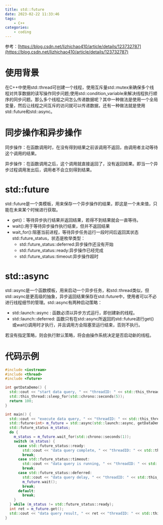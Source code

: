 ```yaml
---
title: std::future
date: 2023-02-22 11:33:46
tags:
    - C++
categories:
    - coding
---
```


参考：[https://blog.csdn.net/lizhichao410/article/details/123732787](https://blog.csdn.net/lizhichao410/article/details/123732787)

# 使用背景

在C++中使用std::thread可创建一个线程，使用互斥量std::mutex来确保多个线程对共享数据的读写操作同步问题;使用std::condition_variable来解决线程执行顺序的同步问题。那么多个线程之间怎么传递数据呢？其中一种做法是使用一个全局变量，然后让线程之间互斥的访问就可以传递数据，还有一种做法就是使用std::future和std::async。



# 同步操作和异步操作

同步操作：在函数调用时，在没有得到结果之前该调用不返回，由调用者主动等待这个调用的结果。

异步操作：在函数调用之后，这个调用就直接返回了，没有返回结果。即当一个异步过程调用发出后，调用者不会立刻得到结果。



# std::future

std::future是一个类模板，用来保存一个异步操作的结果，即这是一个未来值，只能在未来某个时候进行获取。

- get()：等待异步执行结果并返回结果，若得不到结果就会一直等待。
- wait():用于等待异步操作执行结束，但并不返回结果
- wait_for():阻塞当前进程，等待异步任务运行一段时间后返回其状态std::future_status，状态是枚举类型：
  - std::future_status::deferred:异步操作还没有开始
  - std::future_status::ready:异步操作已经完成
  - std::future_status::timeout:异步操作超时



# std::async

std::async是一个函数模板，用来启动一个异步任务，和std::thread类似，但std::async是更高级的抽象，异步返回结果保存在std::future中，使用者可以不必进行线程细节的管理。std::async有两种启动策略：

- std::launch::async : 函数必须以异步方式运行，即创建新的线程。
- std::launch::deferred: 函数只有在std::async所返回的std::future进行get()或wait()调用时才执行，并且调用方会阻塞至运行结束，否则不执行。

若没有指定策略，则会执行默认策略，将会由操作系统决定是否启动新的线程。



# 代码示例

```c++
#include <iostream>
#include <thread>
#include <future>

int getDataDemo() {
  std::cout << "start data query, " << "threadID: " << std::this_thread::get_id() << std::endl;
  std::this_thread::sleep_for(std::chrono::seconds(5));
  return 100;
}

int main() {
  std::cout << "execute data query, " << "threadID: " << std::this_thread::get_id() << std::endl;
  std::future<int> m_future = std::async(std::launch::async, getDataDemo);
  std::future_status m_status;
  do {
    m_status = m_future.wait_for(std::chrono::seconds(1));
    switch (m_status) {
      case std::future_status::ready:
        std::cout << "data query complete, " << "threadID: " << std::this_thread::get_id() << std::endl;
        break;
      case std::future_status::timeout:
        std::cout << "data query is running, " << "threadID: " << std::this_thread::get_id() << std::endl;
        break;
      case std::future_status::deferred:
        std::cout << "data query delay, " << "threadID: " << std::this_thread::get_id() << std::endl;
        m_future.wait();
        break;
      default:
        break;
    }
  } while (m_status != std::future_status::ready);
  int ret = m_future.get();
  std::cout << "data query result, " << ret << "threadID: " << std::this_thread::get_id() << std::endl;
}

```

